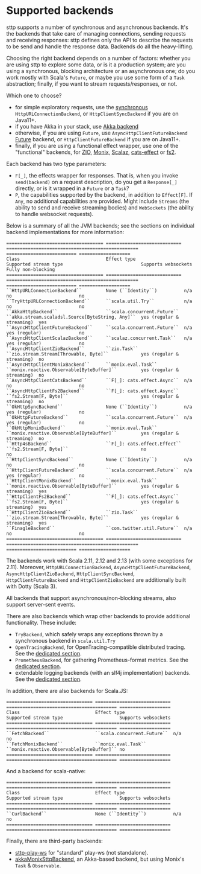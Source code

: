 # Supported backends

sttp supports a number of synchronous and asynchronous backends. It's the backends that take care of managing connections, sending requests and receiving responses: sttp defines only the API to describe the requests to be send and handle the response data. Backends do all the heavy-lifting.

Choosing the right backend depends on a number of factors: whether you are using sttp to explore some data, or is it a production system; are you using a synchronous, blocking architecture or an asynchronous one; do you work mostly with Scala's `Future`, or maybe you use some form of a `Task` abstraction; finally, if you want to stream requests/responses, or not.

Which one to choose?

* for simple exploratory requests, use the [synchronous](synchronous.md) `HttpURLConnectionBackend`, or `HttpClientSyncBackend` if you are on Java11+.
* if you have Akka in your stack, use [Akka backend](akka.md)
* otherwise, if you are using `Future`, use `AsyncHttpClientFutureBackend` [Future](future.md) backend, or `HttpClientFutureBackend` if you are on Java11+.
* finally, if you are using a functional effect wrapper, use one of the "functional" backends, for [ZIO](zio.md), [Monix](monix.md), [Scalaz](scalaz.md), [cats-effect](catseffect.md) or [fs2](fs2.md). 

Each backend has two type parameters:

* `F[_]`, the effects wrapper for responses. That is, when you invoke `send(backend)` on a request description, do you get a `Response[_]` directly, or is it wrapped in a `Future` or a `Task`?
* `P`, the capabilities supported by the backend, in addition to `Effect[F]`. If `Any`, no additional capabilities are provided. Might include `Streams` (the ability to send and receive streaming bodies) and `WebSockets` (the ability to handle websocket requests).

Below is a summary of all the JVM backends; see the sections on individual backend implementations for more information:

```eval_rst
==================================== ============================ ================================================= ========================== ===================
Class                                Effect type                  Supported stream type                             Supports websockets        Fully non-blocking
==================================== ============================ ================================================= ========================== ===================
``HttpURLConnectionBackend``         None (``Identity``)          n/a                                               no                         no
``TryHttpURLConnectionBackend``      ``scala.util.Try``           n/a                                               no                         no
``AkkaHttpBackend``                  ``scala.concurrent.Future``  ``akka.stream.scaladsl.Source[ByteString, Any]``  yes (regular & streaming)  yes
``AsyncHttpClientFutureBackend``     ``scala.concurrent.Future``  n/a                                               yes (regular)              no
``AsyncHttpClientScalazBackend``     ``scalaz.concurrent.Task``   n/a                                               yes (regular)              no
``AsyncHttpClientZioBackend``        ``zio.Task``                 ``zio.stream.Stream[Throwable, Byte]``            yes (regular & streaming)  no
``AsyncHttpClientMonixBackend``      ``monix.eval.Task``          ``monix.reactive.Observable[ByteBuffer]``         yes (regular & streaming)  no
``AsyncHttpClientCatsBackend``       ``F[_]: cats.effect.Async``  n/a                                               no                         no
``AsyncHttpClientFs2Backend``        ``F[_]: cats.effect.Async``  ``fs2.Stream[F, Byte]``                           yes (regular & streaming)  no
``OkHttpSyncBackend``                None (``Identity``)          n/a                                               yes (regular)              no
``OkHttpFutureBackend``              ``scala.concurrent.Future``  n/a                                               yes (regular)              no
``OkHttpMonixBackend``               ``monix.eval.Task``          ``monix.reactive.Observable[ByteBuffer]``         yes (regular & streaming)  no
``Http4sBackend``                    ``F[_]: cats.effect.Effect`` ``fs2.Stream[F, Byte]``                           no                         no
``HttpClientSyncBackend``            None (``Identity``)          n/a                                               no                         no
``HttpClientFutureBackend``          ``scala.concurrent.Future``  n/a                                               yes (regular)              no
``HttpClientMonixBackend``           ``monix.eval.Task``          ``monix.reactive.Observable[ByteBuffer]``         yes (regular & streaming)  yes
``HttpClientFs2Backend``             ``F[_]: cats.effect.Async``  ``fs2.Stream[F, Byte]``                           yes (regular & streaming)  yes
``HttpClientZioBackend``             ``zio.Task``                 ``zio.stream.Stream[Throwable, Byte]``            yes (regular & streaming)  yes
``FinagleBackend``                   ``com.twitter.util.Future``  n/a                                               no                         no
==================================== ============================ ================================================= ========================== ===================
```

The backends work with Scala 2.11, 2.12 and 2.13 (with some exceptions for 2.11). Moreover, `HttpURLConnectionBackend`, `AsyncHttpClientFutureBackend`, `AsyncHttpClientZioBackend`, `HttpClientSyncBackend`, `HttpClientFutureBackend` and `HttpClientZioBackend` are additionally built with Dotty (Scala 3).

All backends that support asynchronous/non-blocking streams, also support server-sent events.

There are also backends which wrap other backends to provide additional functionality. These include:

* `TryBackend`, which safely wraps any exceptions thrown by a synchronous backend in `scala.util.Try`
* `OpenTracingBackend`, for OpenTracing-compatible distributed tracing. See the [dedicated section](wrappers/opentracing.md).
* `PrometheusBackend`, for gathering Prometheus-format metrics. See the [dedicated section](wrappers/prometheus.md).
* extendable logging backends (with an slf4j implementation) backends. See the [dedicated section](wrappers/logging.md).

In addition, there are also backends for Scala.JS:

```eval_rst
================================ ============================ ========================================= ===================
Class                            Effect type                  Supported stream type                     Supports websockets
================================ ============================ ========================================= ===================
``FetchBackend``                 ``scala.concurrent.Future``  n/a                                       no
``FetchMonixBackend``            ``monix.eval.Task``          ``monix.reactive.Observable[ByteBuffer]`` no
================================ ============================ ========================================= ===================
```

And a backend for scala-native:

```eval_rst
================================ ============================ ========================================= ===================
Class                            Effect type                  Supported stream type                     Supports websockets
================================ ============================ ========================================= ===================
``CurlBackend``                  None (``Identity``)          n/a                                       no
================================ ============================ ========================================= ===================
```

Finally, there are third-party backends:

* [sttp-play-ws](https://github.com/ragb/sttp-play-ws) for "standard" play-ws (not standalone).
* [akkaMonixSttpBackend](https://github.com/fullfacing/akkaMonixSttpBackend), an Akka-based backend, but using Monix's `Task` & `Observable`.

